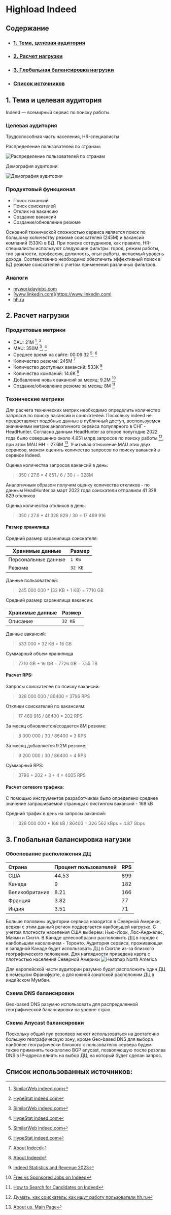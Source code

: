 # Highload Indeed

## Содержание
* ### [1. Тема, целевая аудитория](#1)
* ### [2. Расчет нагрузки](#2)
* ### [3. Глобальная балансировка нагрузки](#3)
* ### [ Список источников ](#sources)

## 1. Тема и целевая аудитория <a name="1"></a>

Indeed — всемирный сервис по поиску работы.

### Целевая аудитория

Трудоспособная часть населения, HR-специалисты

Распределение пользователей по странам:

![Распределение пользователей по странам](images/counry_consumer_distribution.png)

Демография аудитории:

![Демография аудитории](images/demographic_distribution.png)

### Продуктовый функционал
* Поиск вакансий
* Поиск соискателей
* Отклик на вакансию
* Создание вакансий
* Создание/обновление резюме

Основной технической сложностью сервиса является поиск по большому количеству резюме соискателей (245M) и вакансий компаний (533K) в БД. При поиске сотруднкиов, как правило, HR-специалисты используют следующие фильтры: город, режим работы, тип занятости, профессия, должность, опыт работы, желаемый уровень дохода. Соотвественно необходимо обеспечить эффективный поиск в БД резюме соискателей с учетом применения различных фильтров.

### Аналоги
* [myworkdayjobs.com](https://workday.wd5.myworkdayjobs.com/Workday)
* [www.linkedin.com](https://www.linkedin.com)
* [hh.ru](https://hh.ru/)

## 2. Расчет нагрузки <a name="2"></a>

### Продуктовые метрики
* DAU: 21M [^1], [^2]  
* MAU: 350M [^1], [^2]
* Среднее время на сайте: 00:06:32 [^1], [^2] 
* Количество резюме: 245M [^3]
* Количество доступных вакансий: 533K [^3]
* Количество компаний: 14.6K [^4]
* Добавление новых вакансий за месяц: 9.2М [^5]
* Создание/обновление резюме за месяц: 8М [^6] 

### Технические метрики

Для расчета технических метрик необходимо определить количество запросов по поиску вакансий и соискателей. Поскольку indeed не предоставляет подобные данные в публичный доступ, воспользуемся значениями метрик аналогичного сервиса популярного в СНГ - HeadHunter. Согласно данным HeadHunter за второе полугодие 2022 года было совершенно около 4.651 млрд запросов по поиску работы [^8], при этом MAU HH = 27.6M [^9]. Учитывая отношение MAU этих двух сервисов, можем оценить количество запросов по поиску вакансий в сервисе Indeed.

Оценка количества запросов вакансий в день:

> 350 / 27.6 * 4 651 / 6 / 30 / = 328М

Аналогичным образом получим оценку количества откликов - по данным HeadHunter за март 2022 года соискатели отправили 41 328 829 откликов

Оценка количества откликов в день:

> 350 / 27.6 * 41 328 829 / 30 = 17 469 916

#### Размер хранилища

Средний размер харанилища соискателя:

| Хранимые данные | Размер |
| --- | --- |
| Персональные данные | `1 КБ` |
| Резюме | `32 KБ` |

Данные пользователей:

> 245 000 000 * (32 KB + 1 KB) = 7710 GB

Средний размер харанилища вакансии:

| Хранимые данные | Размер |
| --- | --- |
| Описание | `32 КБ` |

Данные вакансий:

> 533 000 * 32 KB = 16 GB

Суммарный объем хранилища

> 7710 GB + 16 GB = 7726 GB = 7.55 TB

#### Расчет RPS:

Запросы соискателей по поиску вакансий:

> 328 000 000 / 86400 = 3796 RPS

Отклики соискателей по вакансиям:

> 17 469 916 / 86400 = 202 RPS

За месяц обновляется/создается 8M резюме:

> 8 000 000 / 30 / 86400 = 3 RPS

За месяц добавляется 9.2M резюме:

> 9 200 000 / 30 / 86400 = 4 RPS

Суммарный RPS:

> 3796 + 202 + 3 + 4 = 4005 RPS

#### Расчет сетевого трафика:

С помощью инструментов разработчикам было определено среднее значение запрашиваемой страницы с листингом вакансий - 168 kB

Средний трафик в день на запросы вакансий:

> 328 000 000 * 168 kB / 86400 = 326 562 kBps = 4.87 Gbps

## 3. Глобальная балансировка нагузки <a name="3"></a>

### Обоснование расположения ДЦ

| Страна            | Процент пользователей |   RPS    |
|:------------------|:----------------------|:---------|
| США               |          44.53        |   899    |
| Канада            |           9           |   182    |
| Великобритания    |         8.21          |   166    |
| Франция           |         3.82          |   77     |
| Индия             |         3.51          |   71     |

Больше половины аудитории сервиса находится в Северной Америки, всвязи с этим данный регион подвергается наибольшей нагрузке. С учетом плотности населения США выберем: Нью-Йорк, Лос-Анджелес, Маями и Сиэтл. В Канаде целесообразно расположить ДЦ в городе с наибольшим населением - Торонто. Аудитория сервиса, проживающая в западной Канаде будет использовать ДЦ в Сиэтле из-за близкого географического положения. Для наглядности приведена карта с плотностью населения Северной Америки 
![Heatmap North America](images/heatmap_north_america.png)

Для европейской части аудитории разумно будет расположить один ДЦ в немецком Франкфурте, а для южной азиатской расположим ДЦ в индийском Мумбаи.

### Схема DNS балансировки

Geo-based DNS разумно использовать для распределенной географической балансировки на уровне стран. 

### Схема Anycast балансировки

Поскольку общий пул резолвер может использоваться на достаточно большую географическую зону, кроме Geo-based DNS для выбора наиболее географически близкого к пользователю сервера будем также применять технологию BGP anycast, позволяющую после резолва DNS в IP-адреса влиять на выбор ДЦ, на который будет сделан запрос. 

## Список использованных источников: <a name="sources"></a>

[^1]: [SimilarWeb indeed.com](https://www.similarweb.com/website/indeed.com/)
[^2]: [HypeStat indeed.com](https://hypestat.com/info/indeed.com)
[^3]: [About Indeed](https://www.indeed.com/about/)
[^4]: [Indeed Statistics and Revenue 2023](https://homejobshub.com/indeed-revenue-and-usage-statistics/#Indeed-Company-Information)
[^5]: [Free vs Sponsored Jobs on Indeed](https://www.indeed.com/hire/resources/howtohub/free-vs-sponsored-jobs-on-indeed#:~:text=Since%209.2%20million%20jobs%20are,postings%20can%20lose%20visibility%20quickly.)
[^6]: [How to Search for Candidates on Indeed](https://www.indeed.com/hire/resources/howtohub/how-to-consistently-attract-and-filter-quality-applicants#:~:text=New%20talent%20added%20every%20day,alerts%20for%20new%20resume%20matches.)
[^7]: [empty](#)
[^8]: [Думать, как соискатель: как ищут работу пользователи hh.ru](https://hh.ru/article/31506)
[^9]: [About us. Main Page]((https://investor.hh.ru/))
[^10]: [Время — деньги: как разбор откликов позволяет экономить время и ресурсы рекрутера](https://hh.ru/article/29100)


<!-- * https://kids.britannica.com/students/assembly/view/166536
* https://www.indeed.com/lead/timing-matters-in-the-job-search
* https://www.indeed.com/lead/indeed-delivers-65-percent-online-hires
* https://github.com/hiring-lab/job_postings_tracker?tab=readme-ov-file
* https://github.com/hiring-lab/indeed-wage-tracker
* https://hh.ru/article/31506
* https://www.iapply.ai/blogs/what-does-many-applicants-mean-on-indeed.html#:~:text=How%20Many%20Applications%20Does%20a,likely%20have%20an%20interview%20scheduled.-->
